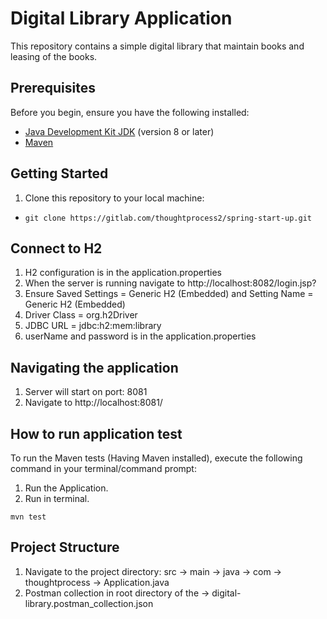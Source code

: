 # Digital Library Application

This repository contains a simple digital library that maintain books and leasing of the books. 

## Prerequisites 

Before you begin, ensure you have the following installed: 

* [Java Development Kit JDK](https://www.oracle.com/za/java/technologies/downloads/) (version 8 or later)
* [Maven](https://maven.apache.org/download.cgi)

## Getting Started 

1. Clone this repository to your local machine: 

* `git clone https://gitlab.com/thoughtprocess2/spring-start-up.git`

## Connect to H2
1. H2 configuration is in the application.properties
2. When the server is running navigate to http://localhost:8082/login.jsp?
3. Ensure Saved Settings = Generic H2 (Embedded) and Setting Name = Generic H2 (Embedded)
4. Driver Class = org.h2Driver
5. JDBC URL = jdbc:h2:mem:library
6. userName and password is in the application.properties 

## Navigating the application
1. Server will start on port: 8081
2. Navigate to http://localhost:8081/ 

## How to run application test
To run the Maven tests (Having Maven installed), execute the following command in your terminal/command prompt:
1. Run the Application.
2. Run in terminal.

`mvn test`

## Project Structure
1. Navigate to the project directory: src -> main -> java -> com -> thoughtprocess -> Application.java
2. Postman collection in root directory of the -> digital-library.postman_collection.json

